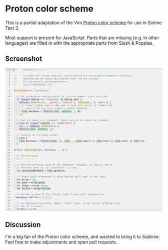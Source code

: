 # Proton color scheme

This is a partial adaptation of the Vim [Proton color scheme](http://www.vim.org/scripts/script.php?script_id=2510) for use in Sulime Text 3.

Most support is present for JavaScript. Parts that are missing (e.g. in other languages) are filled in with the appropriate parts from Slush & Poppies.

## Screenshot

![Screenshot](screenshot.png)

## Discussion

I'm a big fan of the Proton color scheme, and wanted to bring it to Sublime. Feel free to make adjustments and open pull requests.

